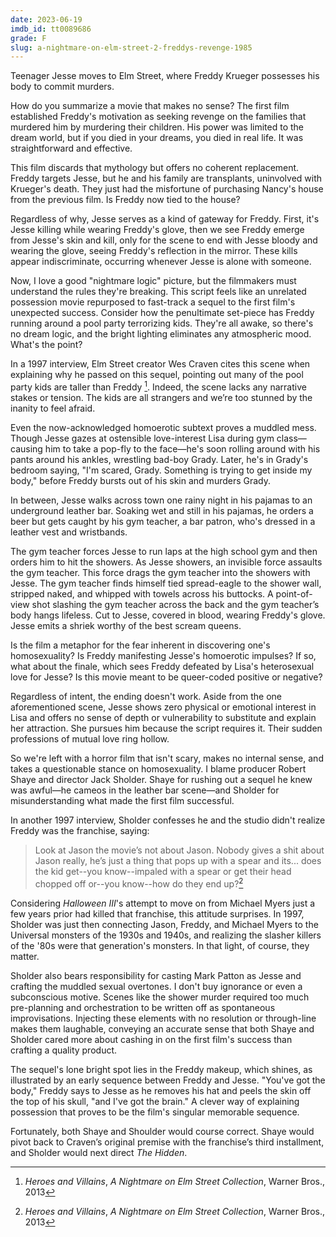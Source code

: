 ```yaml
---
date: 2023-06-19
imdb_id: tt0089686
grade: F
slug: a-nightmare-on-elm-street-2-freddys-revenge-1985
---
```


Teenager Jesse moves to Elm Street, where Freddy Krueger possesses his body to commit murders.

<!-- end -->

How do you summarize a movie that makes no sense? The <span data-imdb-id="tt0087800">first film</span> established Freddy's motivation as seeking revenge on the families that murdered him by murdering their children. His power was limited to the dream world, but if you died in your dreams, you died in real life. It was straightforward and effective.

This film discards that mythology but offers no coherent replacement. Freddy targets Jesse, but he and his family are transplants, uninvolved with Krueger's death. They just had the misfortune of purchasing Nancy's house from the previous film. Is Freddy now tied to the house?

Regardless of why, Jesse serves as a kind of gateway for Freddy. First, it's Jesse killing while wearing Freddy's glove, then we see Freddy emerge from Jesse's skin and kill, only for the scene to end with Jesse bloody and wearing the glove, seeing Freddy's reflection in the mirror. These kills appear indiscriminate, occurring whenever Jesse is alone with someone.

Now, I love a good "nightmare logic" picture, but the filmmakers must understand the rules they're breaking. This script feels like an unrelated possession movie repurposed to fast-track a sequel to the first film's unexpected success. Consider how the penultimate set-piece has Freddy running around a pool party terrorizing kids. They're all awake, so there's no dream logic, and the bright lighting eliminates any atmospheric mood. What's the point?

In a 1997 interview, Elm Street creator Wes Craven cites this scene when explaining why he passed on this sequel, pointing out many of the pool party kids are taller than Freddy [^1]. Indeed, the scene lacks any narrative stakes or tension. The kids are all strangers and we’re too stunned by the inanity to feel afraid.

Even the now-acknowledged homoerotic subtext proves a muddled mess. Though Jesse gazes at ostensible love-interest Lisa during gym class—causing him to take a pop-fly to the face—he's soon rolling around with his pants around his ankles, wrestling bad-boy Grady. Later, he's in Grady's bedroom saying, "I'm scared, Grady. Something is trying to get inside my body," before Freddy bursts out of his skin and murders Grady.

In between, Jesse walks across town one rainy night in his pajamas to an underground leather bar. Soaking wet and still in his pajamas, he orders a beer but gets caught by his gym teacher, a bar patron, who's dressed in a leather vest and wristbands.

The gym teacher forces Jesse to run laps at the high school gym and then orders him to hit the showers. As Jesse showers, an invisible force assaults the gym teacher. This force drags the gym teacher into the showers with Jesse. The gym teacher finds himself tied spread-eagle to the shower wall, stripped naked, and whipped with towels across his buttocks. A point-of-view shot slashing the gym teacher across the back and the gym teacher’s body hangs lifeless. Cut to Jesse, covered in blood, wearing Freddy's glove. Jesse emits a shriek worthy of the best scream queens.

Is the film a metaphor for the fear inherent in discovering one's homosexuality? Is Freddy manifesting Jesse's homoerotic impulses? If so, what about the finale, which sees Freddy defeated by Lisa's heterosexual love for Jesse? Is this movie meant to be queer-coded positive or negative?

Regardless of intent, the ending doesn't work. Aside from the one aforementioned scene, Jesse shows zero physical or emotional interest in Lisa and offers no sense of depth or vulnerability to substitute and explain her attraction. She pursues him because the script requires it. Their sudden professions of mutual love ring hollow.

So we're left with a horror film that isn't scary, makes no internal sense, and takes a questionable stance on homosexuality. I blame producer Robert Shaye and director Jack Sholder. Shaye for rushing out a sequel he knew was awful—he cameos in the leather bar scene—and Sholder for misunderstanding what made the first film successful.

In another 1997 interview, Sholder confesses he and the studio didn't realize Freddy was the franchise, saying:

> Look at Jason the movie’s not about Jason. Nobody gives a shit about Jason really, he’s just a thing that pops up with a spear and its... does the kid get--you know--impaled with a spear or get their head chopped off or--you know--how do they end up?[^1]

Considering <span data-imdb-id="tt0085636">_Halloween III_</span>'s attempt to move on from Michael Myers just a few years prior had killed that franchise, this attitude surprises. In 1997, Sholder was just then connecting Jason, Freddy, and Michael Myers to the Universal monsters of the 1930s and 1940s, and realizing the slasher killers of the '80s were that generation's monsters. In that light, of course, they matter.

Sholder also bears responsibility for casting Mark Patton as Jesse and crafting the muddled sexual overtones. I don't buy ignorance or even a subconscious motive. Scenes like the shower murder required too much pre-planning and orchestration to be written off as spontaneous improvisations. Injecting these elements with no resolution or through-line makes them laughable, conveying an accurate sense that both Shaye and Sholder cared more about cashing in on the first film's success than crafting a quality product.

The sequel's lone bright spot lies in the Freddy makeup, which shines, as illustrated by an early sequence between Freddy and Jesse. "You've got the body," Freddy says to Jesse as he removes his hat and peels the skin off the top of his skull, "and I've got the brain." A clever way of explaining possession that proves to be the film's singular memorable sequence.

Fortunately, both Shaye and Shoulder would course correct. Shaye would pivot back to Craven’s original premise with the franchise’s <span data-imdb-id="tt0093629">third installment</span>, and Sholder would next direct <span data-imdb-id="tt0093185">_The Hidden_</span>.

[^1]: _Heroes and Villains_, _A Nightmare on Elm Street Collection_, Warner Bros., 2013
